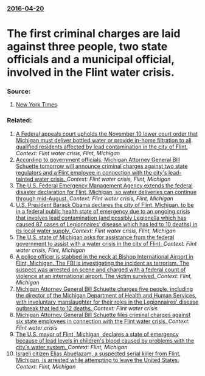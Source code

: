 ### [2016-04-20](/news/2016/04/20/index.md)

# The first criminal charges are laid against three people, two state officials and a municipal official, involved in the Flint water crisis. 




### Source:

1. [New York Times](http://www.nytimes.com/2016/04/21/us/first-criminal-charges-are-filed-in-flint-water-crisis.html?emc=edit_na_20160420&nlid=66213151&ref=cta)

### Related:

1. [A Federal appeals court upholds the November 10 lower court  order that Michigan must deliver bottled water or provide in-home filtration to all qualified residents affected by lead contamination in the city of Flint. ](/news/2016/12/16/a-federal-appeals-court-upholds-the-november-10-lower-court-order-that-michigan-must-deliver-bottled-water-or-provide-in-home-filtration-to.md) _Context: Flint water crisis, Flint, Michigan_
2. [According to government officials, Michigan Attorney General Bill Schuette tomorrow will announce criminal charges against two state regulators and a Flint employee in connection with the city's lead-tainted water crisis. ](/news/2016/04/19/according-to-government-officials-michigan-attorney-general-bill-schuette-tomorrow-will-announce-criminal-charges-against-two-state-regulat.md) _Context: Flint water crisis, Flint, Michigan_
3. [ The U.S. Federal Emergency Management Agency extends the federal disaster declaration for Flint, Michigan, so water deliveries can continue through mid-August. ](/news/2016/03/26/the-u-s-federal-emergency-management-agency-extends-the-federal-disaster-declaration-for-flint-michigan-so-water-deliveries-can-continue.md) _Context: Flint water crisis, Flint, Michigan_
4. [U.S. President Barack Obama declares the city of Flint, Michigan, to be in a federal public health state of emergency due to an ongoing crisis that involves lead contamination (and possibly Legionella which has caused 87 cases of Legionnaires' disease which has led to 10 deaths) in its local water supply.  ](/news/2016/01/16/u-s-president-barack-obama-declares-the-city-of-flint-michigan-to-be-in-a-federal-public-health-state-of-emergency-due-to-an-ongoing-cris.md) _Context: Flint water crisis, Flint, Michigan_
5. [The U.S. state of Michigan asks for assistance from the federal government to assist with a water crisis in the city of Flint. ](/news/2016/01/15/the-u-s-state-of-michigan-asks-for-assistance-from-the-federal-government-to-assist-with-a-water-crisis-in-the-city-of-flint.md) _Context: Flint water crisis, Flint, Michigan_
6. [A police officer is stabbed in the neck at Bishop International Airport in Flint, Michigan. The FBI is investigating the incident as terrorism. The suspect was arrested on scene and charged with a federal count of violence at an international airport. The victim survived. ](/news/2017/06/21/a-police-officer-is-stabbed-in-the-neck-at-bishop-international-airport-in-flint-michigan-the-fbi-is-investigating-the-incident-as-terrori.md) _Context: Flint, Michigan_
7. [Michigan Attorney General Bill Schuette charges five people, including the director of the Michigan Department of Health and Human Services, with involuntary manslaughter for their roles in the Legionnaires' disease outbreak that led to 12 deaths. ](/news/2017/06/14/michigan-attorney-general-bill-schuette-charges-five-people-including-the-director-of-the-michigan-department-of-health-and-human-services.md) _Context: Flint water crisis_
8. [Michigan Attorney General Bill Schuette files criminal charges against six state employees in connection with the Flint water crisis. ](/news/2016/07/29/michigan-attorney-general-bill-schuette-files-criminal-charges-against-six-state-employees-in-connection-with-the-flint-water-crisis.md) _Context: Flint water crisis_
9. [The U.S. mayor of Flint, Michigan, declares a state of emergency because of lead levels in children's blood caused by problems with the city's water system. ](/news/2015/12/14/the-u-s-mayor-of-flint-michigan-declares-a-state-of-emergency-because-of-lead-levels-in-childrenas-blood-caused-by-problems-with-the-ci.md) _Context: Flint, Michigan_
10. [Israeli citizen Elias Abuelazam, a suspected serial killer from Flint, Michigan, is arrested while attempting to leave the United States. ](/news/2010/08/12/israeli-citizen-elias-abuelazam-a-suspected-serial-killer-from-flint-michigan-is-arrested-while-attempting-to-leave-the-united-states.md) _Context: Flint, Michigan_

